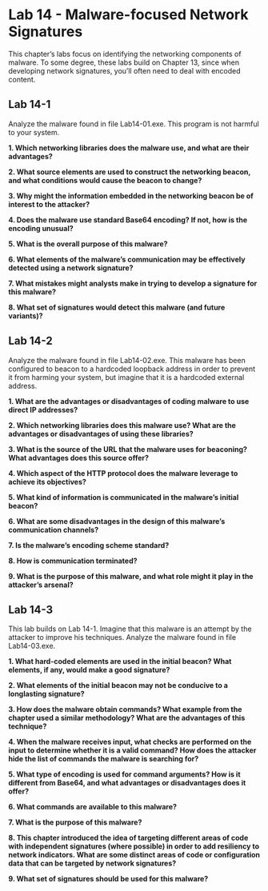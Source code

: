 # Lab 14 - Malware-focused Network Signatures

This chapter’s labs focus on identifying the networking components of malware. To some degree, these labs build on Chapter 13, since when developing network signatures, you’ll often need to deal with encoded content.

## Lab 14-1

Analyze the malware found in file Lab14-01.exe. This program is not harmful to your system.

**1. Which networking libraries does the malware use, and what are their advantages?**

**2. What source elements are used to construct the networking beacon, and what conditions would cause the beacon to change?**

**3. Why might the information embedded in the networking beacon be of interest to the attacker?**

**4. Does the malware use standard Base64 encoding? If not, how is the encoding unusual?**

**5. What is the overall purpose of this malware?**

**6. What elements of the malware’s communication may be effectively detected using a network signature?**

**7. What mistakes might analysts make in trying to develop a signature for this malware?**

**8. What set of signatures would detect this malware (and future variants)?**

## Lab 14-2

Analyze the malware found in file Lab14-02.exe. This malware has been configured to beacon to a hardcoded loopback address in order to prevent it from harming your system, but imagine that it is a hardcoded external address.

**1. What are the advantages or disadvantages of coding malware to use direct IP addresses?**

**2. Which networking libraries does this malware use? What are the advantages or disadvantages of using these libraries?**

**3. What is the source of the URL that the malware uses for beaconing? What advantages does this source offer?**

**4. Which aspect of the HTTP protocol does the malware leverage to achieve its objectives?**

**5. What kind of information is communicated in the malware’s initial beacon?**

**6. What are some disadvantages in the design of this malware’s communication channels?**

**7. Is the malware’s encoding scheme standard?**

**8. How is communication terminated?**

**9. What is the purpose of this malware, and what role might it play in the attacker’s arsenal?**

## Lab 14-3

This lab builds on Lab 14-1. Imagine that this malware is an attempt by the attacker to improve his techniques. Analyze the malware found in file Lab14-03.exe.

**1. What hard-coded elements are used in the initial beacon? What elements, if any, would make a good signature?**

**2. What elements of the initial beacon may not be conducive to a longlasting signature?**

**3. How does the malware obtain commands? What example from the chapter used a similar methodology? What are the advantages of this technique?**

**4. When the malware receives input, what checks are performed on the input to determine whether it is a valid command? How does the attacker hide the list of commands the malware is searching for?**

**5. What type of encoding is used for command arguments? How is it different from Base64, and what advantages or disadvantages does it offer?**

**6. What commands are available to this malware?**

**7. What is the purpose of this malware?**

**8. This chapter introduced the idea of targeting different areas of code with independent signatures (where possible) in order to add resiliency to network indicators. What are some distinct areas of code or configuration data that can be targeted by network signatures?**

**9. What set of signatures should be used for this malware?**
